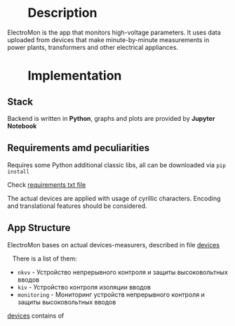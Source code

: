 # &nbsp;&nbsp;&nbsp;&nbsp;&nbsp;&nbsp; Description

ElectroMon is the app that monitors high-voltage parameters. 
It uses data uploaded from devices that make minute-by-minute measurements 
in power plants, transformers and other electrical appliances.

# &nbsp;&nbsp;&nbsp;&nbsp;&nbsp;&nbsp; Implementation
## Stack
Backend is written in 
**Python**,
graphs and plots are provided by **Jupyter Notebook** 

## Requirements amd peculiarities
Requires some Python additional classic libs, all can be downloaded via `pip install` 

Check [requirements txt file](requirements.txt)

The actual devices are applied with usage of cyrillic characters.
Encoding and translational features should be considered.

## App Structure
ElectroMon bases on actual devices-measurers, described in file 
[devices](devices.py)

&nbsp;&nbsp; There is a list of them:
- ``nkvv`` - Устройство непрерывного контроля и защиты высоковольтных вводов
- ``kiv`` - Устройство контроля изоляции вводов
- ``monitoring`` - Мониторинг устройств непрерывного контроля и защиты высоковольтных вводов

[devices](devices.py) contains of 
